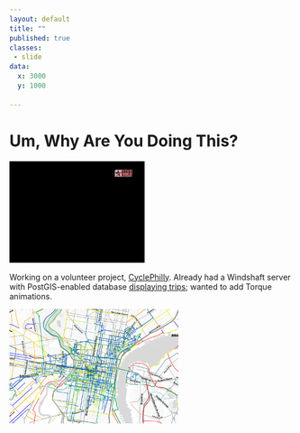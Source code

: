 ```yaml
---
layout: default
title: ""
published: true
classes:
 - slide
data:
  x: 3000
  y: 1000

---
```


# Um, Why Are You Doing This? #

![Lightbulb-Fixing GIF](img/mim_fix_lightbulb.gif "Fixing a lightbulb")

Working on a volunteer project, [CyclePhilly](http://cyclephilly.org/).
Already had a Windshaft server with PostGIS-enabled database [displaying trips](http://banderkat.net/);
wanted to add Torque animations.

![CyclePhilly Trips](img/cyclephilly_trips.png "CyclePhilly Trips")
